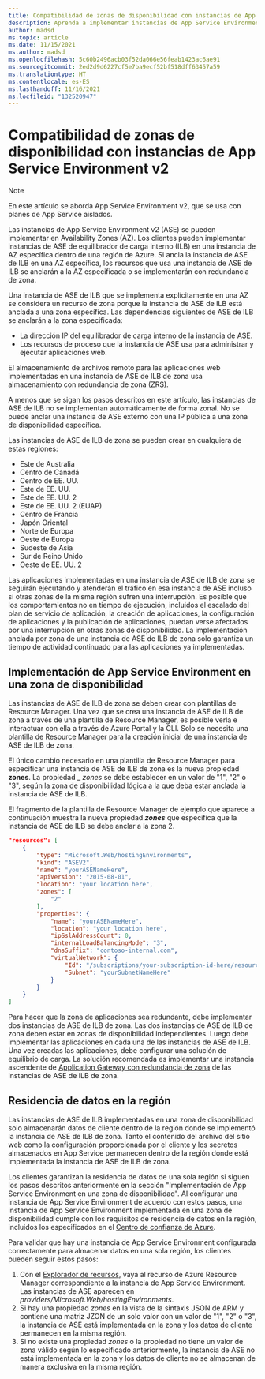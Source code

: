 ```yaml
---
title: Compatibilidad de zonas de disponibilidad con instancias de App Service Environment v2
description: Aprenda a implementar instancias de App Service Environment para que las aplicaciones tengan redundancia de zona.
author: madsd
ms.topic: article
ms.date: 11/15/2021
ms.author: madsd
ms.openlocfilehash: 5c60b2496acb03f52da066e56feab1423ac6ae91
ms.sourcegitcommit: 2ed2d9d6227cf5e7ba9ecf52bf518dff63457a59
ms.translationtype: HT
ms.contentlocale: es-ES
ms.lasthandoff: 11/16/2021
ms.locfileid: "132520947"
---
```

# <a name="availability-zone-support-for-app-service-environment-v2"></a>Compatibilidad de zonas de disponibilidad con instancias de App Service Environment v2

> [!NOTE]
> En este artículo se aborda App Service Environment v2, que se usa con planes de App Service aislados.
> 

Las instancias de App Service Environment v2 (ASE) se pueden implementar en Availability Zones (AZ).  Los clientes pueden implementar instancias de ASE de equilibrador de carga interno (ILB) en una instancia de AZ específica dentro de una región de Azure. Si ancla la instancia de ASE de ILB en una AZ específica, los recursos que usa una instancia de ASE de ILB se anclarán a la AZ especificada o se implementarán con redundancia de zona.  

Una instancia de ASE de ILB que se implementa explícitamente en una AZ se considera un recurso de zona porque la instancia de ASE de ILB está anclada a una zona específica. Las dependencias siguientes de ASE de ILB se anclarán a la zona especificada:

- La dirección IP del equilibrador de carga interno de la instancia de ASE.
- Los recursos de proceso que la instancia de ASE usa para administrar y ejecutar aplicaciones web.

El almacenamiento de archivos remoto para las aplicaciones web implementadas en una instancia de ASE de ILB de zona usa almacenamiento con redundancia de zona (ZRS).

A menos que se sigan los pasos descritos en este artículo, las instancias de ASE de ILB no se implementan automáticamente de forma zonal. No se puede anclar una instancia de ASE externo con una IP pública a una zona de disponibilidad específica. 

Las instancias de ASE de ILB de zona se pueden crear en cualquiera de estas regiones:

- Este de Australia
- Centro de Canadá
- Centro de EE. UU.
- Este de EE. UU.
- Este de EE. UU. 2
- Este de EE. UU. 2 (EUAP)
- Centro de Francia 
- Japón Oriental
- Norte de Europa
- Oeste de Europa
- Sudeste de Asia
- Sur de Reino Unido
- Oeste de EE. UU. 2

Las aplicaciones implementadas en una instancia de ASE de ILB de zona se seguirán ejecutando y atenderán el tráfico en esa instancia de ASE incluso si otras zonas de la misma región sufren una interrupción.  Es posible que los comportamientos no en tiempo de ejecución, incluidos el escalado del plan de servicio de aplicación, la creación de aplicaciones, la configuración de aplicaciones y la publicación de aplicaciones, puedan verse afectados por una interrupción en otras zonas de disponibilidad. La implementación anclada por zona de una instancia de ASE de ILB de zona solo garantiza un tiempo de actividad continuado para las aplicaciones ya implementadas.

## <a name="how-to-deploy-an-app-service-environment-in-an-availability-zone"></a>Implementación de App Service Environment en una zona de disponibilidad

Las instancias de ASE de ILB de zona se deben crear con plantillas de Resource Manager. Una vez que se crea una instancia de ASE de ILB de zona a través de una plantilla de Resource Manager, es posible verla e interactuar con ella a través de Azure Portal y la CLI.  Solo se necesita una plantilla de Resource Manager para la creación inicial de una instancia de ASE de ILB de zona.

El único cambio necesario en una plantilla de Resource Manager para especificar una instancia de ASE de ILB de zona es la nueva propiedad **zones**. La propiedad _ *_zones_* se debe establecer en un valor de "1", "2" o "3", según la zona de disponibilidad lógica a la que deba estar anclada la instancia de ASE de ILB.

El fragmento de la plantilla de Resource Manager de ejemplo que aparece a continuación muestra la nueva propiedad ***zones*** que especifica que la instancia de ASE de ILB se debe anclar a la zona 2.

```json
"resources": [
    {
        "type": "Microsoft.Web/hostingEnvironments",
        "kind": "ASEV2",
        "name": "yourASENameHere",
        "apiVersion": "2015-08-01",
        "location": "your location here",
        "zones": [
            "2"
        ],
        "properties": {
            "name": "yourASENameHere",
            "location": "your location here",
            "ipSslAddressCount": 0,
            "internalLoadBalancingMode": "3",
            "dnsSuffix": "contoso-internal.com",
            "virtualNetwork": {
                "Id": "/subscriptions/your-subscription-id-here/resourceGroups/your-resource-group-here/providers/Microsoft.Network/virtualNetworks/your-vnet-name-here",
                "Subnet": "yourSubnetNameHere"
            }
        }
    }
]
```

Para hacer que la zona de aplicaciones sea redundante, debe implementar dos instancias de ASE de ILB de zona. Las dos instancias de ASE de ILB de zona deben estar en zonas de disponibilidad independientes. Luego debe implementar las aplicaciones en cada una de las instancias de ASE de ILB. Una vez creadas las aplicaciones, debe configurar una solución de equilibrio de carga. La solución recomendada es implementar una instancia ascendente de [Application Gateway con redundancia de zona](../../application-gateway/application-gateway-autoscaling-zone-redundant.md) de las instancias de ASE de ILB de zona. 

## <a name="in-region-data-residency"></a>Residencia de datos en la región

Las instancias de ASE de ILB implementadas en una zona de disponibilidad solo almacenarán datos de cliente dentro de la región donde se implementó la instancia de ASE de ILB de zona. Tanto el contenido del archivo del sitio web como la configuración proporcionada por el cliente y los secretos almacenados en App Service permanecen dentro de la región donde está implementada la instancia de ASE de ILB de zona.

Los clientes garantizan la residencia de datos de una sola región si siguen los pasos descritos anteriormente en la sección "Implementación de App Service Environment en una zona de disponibilidad". Al configurar una instancia de App Service Environment de acuerdo con estos pasos, una instancia de App Service Environment implementada en una zona de disponibilidad cumple con los requisitos de residencia de datos en la región, incluidos los especificados en el [Centro de confianza de Azure](https://azuredatacentermap.azurewebsites.net/).

Para validar que hay una instancia de App Service Environment configurada correctamente para almacenar datos en una sola región, los clientes pueden seguir estos pasos: 

1. Con el [Explorador de recursos](https://resources.azure.com), vaya al recurso de Azure Resource Manager correspondiente a la instancia de App Service Environment.  Las instancias de ASE aparecen en *providers/Microsoft.Web/hostingEnvironments*.
2. Si hay una propiedad *zones* en la vista de la sintaxis JSON de ARM y contiene una matriz JZON de un solo valor con un valor de "1", "2" o "3", la instancia de ASE está implementada en la zona y los datos de cliente permanecen en la misma región.
2. Si no existe una propiedad *zones* o la propiedad no tiene un valor de zona válido según lo especificado anteriormente, la instancia de ASE no está implementada en la zona y los datos de cliente no se almacenan de manera exclusiva en la misma región.
